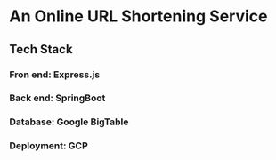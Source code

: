 # An Online URL Shortening Service

## Tech Stack

### Fron end: Express.js

### Back end: SpringBoot

### Database: Google BigTable

### Deployment: GCP
